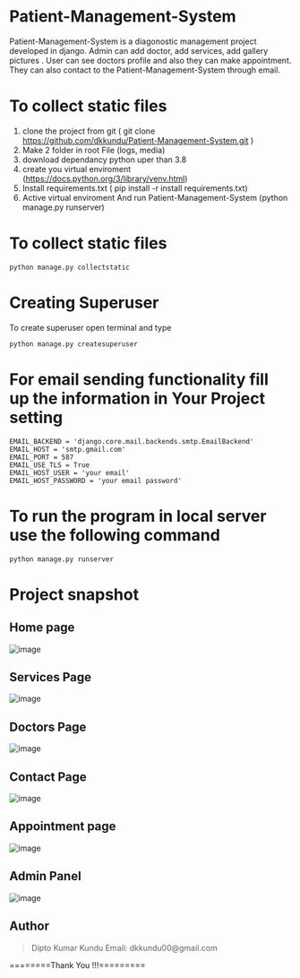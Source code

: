 # Patient-Management-System

Patient-Management-System is a diagonostic management project developed in django. Admin can add doctor, add services, add gallery pictures . User can see doctors profile and also they can make appointment. They can also contact to the Patient-Management-System through email.

# To collect static files
1. clone the project from git ( git clone https://github.com/dkkundu/Patient-Management-System.git )
2. Make 2 folder in root File (logs, media)
3. download dependancy python uper than 3.8
4. create you virtual enviroment (https://docs.python.org/3/library/venv.html)
5. Install requirements.txt ( pip install -r install requirements.txt)
6. Active virtual enviroment And run Patient-Management-System (python manage.py runserver)


# To collect static files
```
python manage.py collectstatic
```
# Creating Superuser
To create superuser open terminal and type
```
python manage.py createsuperuser
```
# For email sending functionality fill up the information in Your Project setting
```
EMAIL_BACKEND = 'django.core.mail.backends.smtp.EmailBackend'
EMAIL_HOST = 'smtp.gmail.com'
EMAIL_PORT = 587
EMAIL_USE_TLS = True
EMAIL_HOST_USER = 'your email'
EMAIL_HOST_PASSWORD = 'your email password'
```
# To run the program in local server use the following command
```
python manage.py runserver
```
# Project snapshot

## Home page
![image](https://user-images.githubusercontent.com/19981097/57323709-0ea78180-7128-11e9-96f7-87dacdc8c0b8.png)

## Services Page
![image](https://user-images.githubusercontent.com/19981097/57323753-2979f600-7128-11e9-8c52-3b3ca47ffb12.png)

## Doctors Page
![image](https://user-images.githubusercontent.com/19981097/57323797-44e50100-7128-11e9-8ba9-caf1d433e359.png)

## Contact Page
![image](https://user-images.githubusercontent.com/19981097/57323832-562e0d80-7128-11e9-9c1e-235c300d084a.png)

## Appointment page
![image](https://user-images.githubusercontent.com/19981097/57323887-778ef980-7128-11e9-9a87-90d249a03577.png)

## Admin Panel
![image](https://user-images.githubusercontent.com/19981097/57323932-93929b00-7128-11e9-9dc0-ba53e5c9e1b1.png)

## Author
<blockquote>
Dipto Kumar Kundu
Email: dkkundu00@gmail.com
</blockquote>

========Thank You !!!=========





